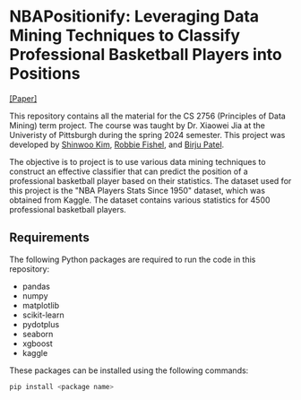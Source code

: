 # NBAPositionify: Leveraging Data Mining Techniques to Classify Professional Basketball Players into Positions

[[Paper]](report.pdf)

This repository contains all the material for the CS 2756 (Principles of Data Mining) term project. The course was taught by Dr. Xiaowei Jia at the Univeristy of Pittsburgh during the spring 2024 semester. This project was developed by [Shinwoo Kim](https://github.com/shinwookim), [Robbie Fishel](https://github.com/FishOfPitt116), and [Birju Patel](https://github.com/birjusuketupatel). 

The objective is to project is to use various data mining techniques to construct an effective classifier that can predict the position of a professional basketball player based on their statistics. The dataset used for this project is the "NBA Players Stats Since 1950" dataset, which was obtained from Kaggle. The dataset contains various statistics for 4500 professional basketball players.

## Requirements
The following Python packages are required to run the code in this repository:
- pandas
- numpy
- matplotlib
- scikit-learn
- pydotplus
- seaborn
- xgboost
- kaggle

These packages can be installed using the following commands:
```bash
pip install <package name>
```

